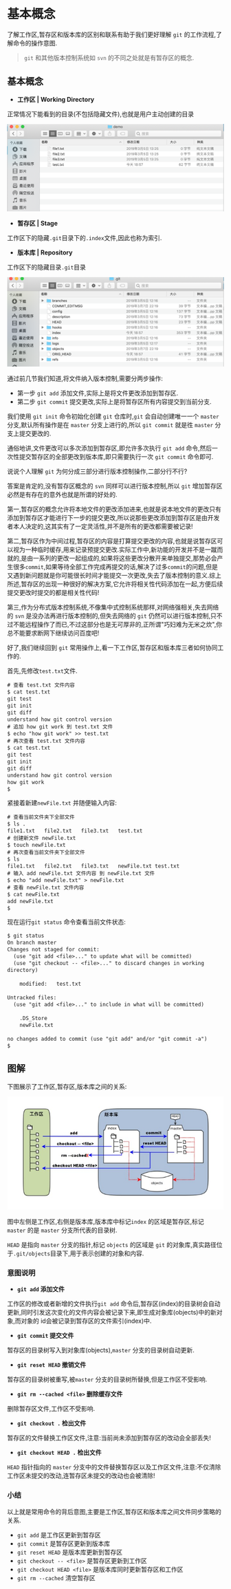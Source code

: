 # 基本概念

了解工作区,暂存区和版本库的区别和联系有助于我们更好理解 `git` 的工作流程,了解命令的操作意图.

> `git` 和其他版本控制系统如 `svn` 的不同之处就是有暂存区的概念.

## 基本概念

- **工作区 | Working Directory**

正常情况下能看到的目录(不包括隐藏文件),也就是用户主动创建的目录

![working-directory](../images/working-directory.png)

- **暂存区 | Stage** 

工作区下的隐藏`.git`目录下的`.index`文件,因此也称为索引.

- **版本库 | Repository**

工作区下的隐藏目录`.git`目录

![repository](../images/repository.png)

通过前几节我们知道,将文件纳入版本控制,需要分两步操作:

- 第一步 `git add` 添加文件,实际上是将文件更改添加到暂存区.
- 第二步 `git commit` 提交更改,实际上是将暂存区所有内容提交到当前分支.

我们使用 `git init` 命令初始化创建 `git` 仓库时,`git` 会自动创建唯一一个 `master` 分支,默认所有操作是在 `master` 分支上进行的,所以 `git commit` 就是徃 `master` 分支上提交更改的.

通俗地讲,文件更改可以多次添加到暂存区,即允许多次执行 `git add` 命令,然后一次性提交暂存区的全部更改到版本库,即只需要执行一次 `git commit` 命令即可.

说说个人理解 `git` 为何分成三部分进行版本控制操作,二部分行不行?

答案是肯定的,没有暂存区概念的 `svn` 同样可以进行版本控制,所以 `git` 增加暂存区必然是有存在的意外也就是所谓的好处的.

第一,暂存区的概念允许将本地文件的更改添加进来,也就是说本地文件的更改只有添加到暂存区才能进行下一步的提交更改,所以说那些更改添加到暂存区是由开发者本人决定的,这其实有了一定灵活性,并不是所有的更改都需要被记录!

第二,暂存区作为中间过程,暂存区的内容是打算提交更改的内容,也就是说暂存区可以视为一种临时缓存,用来记录预提交更改.实际工作中,新功能的开发并不是一蹴而就的,是由一系列的更改一起组成的,如果将这些更改分散开来单独提交,那势必会产生很多`commit`,如果等待全部工作完成再提交的话,解决了过多`commit`的问题,但是又遇到新问题就是你可能很长时间才能提交一次更改,失去了版本控制的意义.综上所述,暂存区的出现一种很好的解决方案,它允许将相关性代码添加在一起,方便后续提交更改时提交的都是相关性代码!

第三,作为分布式版本控制系统,不像集中式控制系统那样,对网络强相关,失去网络的 `svn` 是没办法再进行版本控制的,但失去网络的 `git` 仍然可以进行版本控制,只不过不能远程操作了而已,不过这部分也是无可厚非的,正所谓"巧妇难为无米之炊",你总不能要求断网下继续访问百度吧!

好了,我们继续回到 `git` 常用操作上,看一下工作区,暂存区和版本库三者如何协同工作的.

首先,先修改`test.txt`文件.

```
# 查看 test.txt 文件内容
$ cat test.txt
git test
git init
git diff
understand how git control version
# 追加 how git work 到 test.txt 文件
$ echo "how git work" >> test.txt
# 再次查看 test.txt 文件内容
$ cat test.txt
git test
git init
git diff
understand how git control version
how git work
$ 
```

紧接着新建`newFile.txt` 并随便输入内容:

```
# 查看当前文件夹下全部文件
$ ls .
file1.txt   file2.txt   file3.txt   test.txt
# 创建新文件 newFile.txt
$ touch newFile.txt
# 再次查看当前文件夹下全部文件
$ ls
file1.txt   file2.txt   file3.txt   newFile.txt test.txt
# 输入 add newFile.txt 文件内容 到 newFile.txt 文件
$ echo "add newFile.txt" > newFile.txt
# 查看 newFile.txt 文件内容
$ cat newFile.txt
add newFile.txt
$ 
```

现在运行`git status` 命令查看当前文件状态:

```
$ git status
On branch master
Changes not staged for commit:
  (use "git add <file>..." to update what will be committed)
  (use "git checkout -- <file>..." to discard changes in working directory)

    modified:   test.txt

Untracked files:
  (use "git add <file>..." to include in what will be committed)

    .DS_Store
    newFile.txt

no changes added to commit (use "git add" and/or "git commit -a")
$ 
```

## 图解

下图展示了工作区,暂存区,版本库之间的关系:

![relationship](../images/relationship.jpg)

图中左侧是工作区,右侧是版本库,版本库中标记`index` 的区域是暂存区,标记 `master` 的是 `master` 分支所代表的目录树.

`HEAD` 是指向 `master` 分支的指针,标记 `objects` 的区域是 `git` 的对象库,真实路径位于`.git/objects`目录下,用于表示创建的对象和内容.

### 意图说明

- **`git add` 添加文件**

工作区的修改或者新增的文件执行`git add` 命令后,暂存区(index)的目录树会自动更新,同时引发这次变化的文件内容会被记录下来,即生成对象库(objects)中的新对象,而对象的 id会被记录到暂存区的文件索引(index)中.

- **`git commit` 提交文件**

暂存区的目录树写入到对象库(objects),`master` 分支的目录树自动更新.

- **`git reset HEAD` 撤销文件**

暂存区的目录树被重写,被`master` 分支的目录树所替换,但是工作区不受影响.

- **`git rm --cached <file>` 删除缓存文件**

删除暂存区文件,工作区不受影响.

- **`git checkout .` 检出文件**

暂存区的文件替换工作区文件,注意:当前尚未添加到暂存区的改动会全部丢失!

- **`git checkout HEAD .` 检出文件**

`HEAD` 指针指向的 `master` 分支中的文件替换暂存区以及工作区文件,注意:不仅清除工作区未提交的改动,连暂存区未提交的改动也会被清除!

### 小结

以上就是常用命令的背后意图,主要是工作区,暂存区和版本库之间文件同步策略的关系.

- `git add` 是工作区更新到暂存区
- `git commit` 是暂存区更新到版本库
- `git reset HEAD` 是版本库更新到暂存区
- `git checkout -- <file>` 是暂存区更新到工作区
- `git checkout HEAD <file>` 是版本库同时更新暂存区和工作区
- `git rm --cached` 清空暂存区

